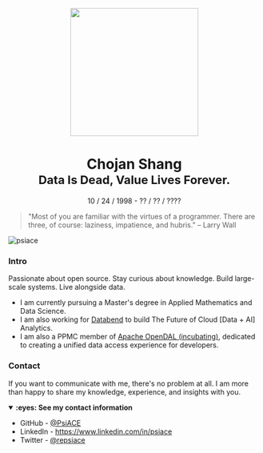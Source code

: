 <p align="center">
  <picture>
    <source media="(prefers-color-scheme: dark)" srcset="https://raw.githubusercontent.com/PsiACE/logo/main/logo_white.png">
    <img src="https://raw.githubusercontent.com/PsiACE/logo/main/logo.png" height="256">
  </picture>
</p>

<div align="center">
    <h1>
        Chojan Shang
        <br />
        <sub>Data Is Dead, Value Lives Forever.</sub>
    </h1>
    <p>10 / 24 / 1998 - ?? / ?? / ????</p>
</div>

> "Most of you are familiar with the virtues of a programmer. There are three, of course: laziness, impatience, and hubris." – Larry Wall

![psiace](https://komarev.com/ghpvc/?username=psiace)

### Intro

Passionate about open source. Stay curious about knowledge. Build large-scale systems. Live alongside data.

- I am currently pursuing a Master's degree in Applied Mathematics and Data Science.
- I am also working for [Databend](https://github.com/datafuselabs/databend/) to build The Future of Cloud \[Data + AI\] Analytics.
- I am also a PPMC member of [Apache OpenDAL (incubating)](https://github.com/apache/incubator-opendal), dedicated to creating a unified data access experience for developers.

### Contact

If you want to communicate with me, there's no problem at all. I am more than happy to share my knowledge, experience, and insights with you.

<details open>
<summary><strong>:eyes: See my contact information</strong></summary>

- GitHub - [@PsiACE](https://github.com/psiace)
- LinkedIn - <https://www.linkedin.com/in/psiace>
- Twitter - [@repsiace](https://twitter.com/repsiace/)

</details>
